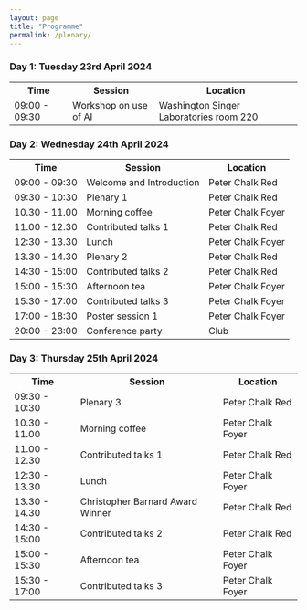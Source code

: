 ```yaml
---
layout: page
title: "Programme"
permalink: /plenary/
---
```


<h3>Day 1: Tuesday 23rd April 2024</h3>

<table>
  <tr>
    <th>Time</th>
    <th>Session</th>
    <th>Location</th>
  </tr>
  <tr>
    <td>09:00 - 09:30</td>
    <td>Workshop on use of AI</td>
    <td>Washington Singer Laboratories room 220</td>
  </tr>
</table>

  
<h3>Day 2: Wednesday 24th April 2024</h3>

<table>
  <tr>
    <th>Time</th>
    <th>Session</th>
    <th>Location</th>
  </tr>
  <tr>
    <td>09:00 - 09:30</td>
    <td>Welcome and Introduction</td>
    <td>Peter Chalk Red</td>
  </tr>
  <tr>
    <td>09:30 - 10:30</td>
    <td>Plenary 1</td>
    <td>Peter Chalk Red</td>
  </tr>
    <tr>
    <td>10.30 - 11.00</td>
    <td>Morning coffee</td>
    <td>Peter Chalk Foyer</td>
  </tr>
    <tr>
    <td>11.00 - 12.30</td>
    <td>Contributed talks 1</td>
    <td>Peter Chalk Red</td>
  </tr>
    <tr>
    <td>12:30 - 13.30</td>
    <td>Lunch</td>
    <td>Peter Chalk Foyer</td>
  </tr>
  <tr>
    <td>13.30 - 14.30</td>
    <td>Plenary 2</td>
    <td>Peter Chalk Red</td>
  </tr>
  <tr>
    <td>14:30 - 15:00</td>
    <td>Contributed talks 2</td>
    <td>Peter Chalk Red</td>
  </tr>
  <tr>
    <td>15:00 - 15:30</td>
    <td>Afternoon tea</td>
    <td>Peter Chalk Foyer</td>
  </tr>
  <tr>
    <td>15:30 - 17:00</td>
    <td>Contributed talks 3</td>
    <td>Peter Chalk Foyer</td>
  </tr>
  <tr>
    <td>17:00 - 18:30</td>
    <td>Poster session 1</td>
    <td>Peter Chalk Foyer</td>
  </tr>
  <tr>
    <td>20:00 - 23:00</td>
    <td>Conference party</td>
    <td>Club</td>
  </tr> 
</table>

<h3>Day 3: Thursday 25th April 2024</h3>

<table>
  <tr>
    <th>Time</th>
    <th>Session</th>
    <th>Location</th>
  </tr>
  <tr>
    <td>09:30 - 10:30</td>
    <td>Plenary 3</td>
    <td>Peter Chalk Red</td>
  </tr>
    <tr>
    <td>10.30 - 11.00</td>
    <td>Morning coffee</td>
    <td>Peter Chalk Foyer</td>
  </tr>
    <tr>
    <td>11.00 - 12.30</td>
    <td>Contributed talks 1</td>
    <td>Peter Chalk Red</td>
  </tr>
    <tr>
    <td>12:30 - 13.30</td>
    <td>Lunch</td>
    <td>Peter Chalk Foyer</td>
  </tr>
  <tr>
    <td>13.30 - 14.30</td>
    <td>Christopher Barnard Award Winner</td>
    <td>Peter Chalk Red</td>
  </tr>
  <tr>
    <td>14:30 - 15:00</td>
    <td>Contributed talks 2</td>
    <td>Peter Chalk Red</td>
  </tr>
  <tr>
    <td>15:00 - 15:30</td>
    <td>Afternoon tea</td>
    <td>Peter Chalk Foyer</td>
  </tr>
  <tr>
    <td>15:30 - 17:00</td>
    <td>Contributed talks 3</td>
    <td>Peter Chalk Foyer</td>
  </tr>
</table>
